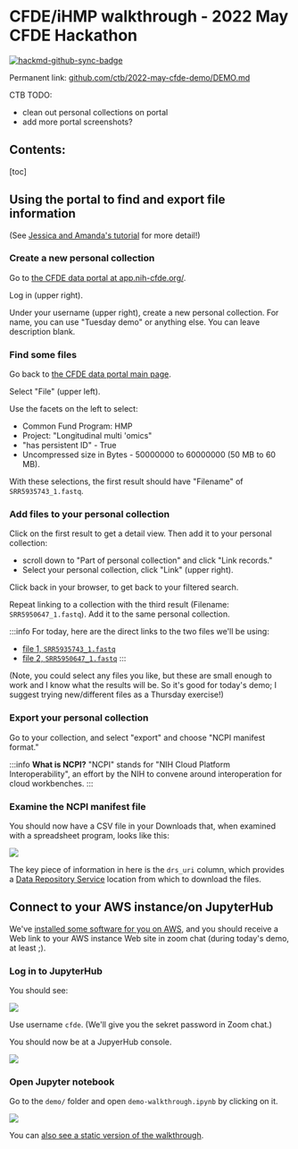 # CFDE/iHMP walkthrough - 2022 May CFDE Hackathon 

[![hackmd-github-sync-badge](https://hackmd.io/dW9EoOh3T42eed9q21NLJQ/badge)](https://hackmd.io/dW9EoOh3T42eed9q21NLJQ)

Permanent link: [github.com/ctb/2022-may-cfde-demo/DEMO.md](https://github.com/ctb/2022-may-cfde-demo/blob/main/DEMO.md)

CTB TODO:
- clean out personal collections on portal
- add more portal screenshots?

## Contents:

[toc]

## Using the portal to find and export file information

(See [Jessica and Amanda's tutorial](https://hackmd.io/9EWhx5vYR3SDmd1Nl9rpyQ) for more detail!)

### Create a new personal collection

Go to [the CFDE data portal at app.nih-cfde.org/](https://app.nih-cfde.org/). 

Log in (upper right).

Under your username (upper right), create a new personal collection. For name, you can use "Tuesday demo" or anything else. You can leave description blank.

### Find some files

Go back to [the CFDE data portal main page](https://app.nih-cfde.org/). 

Select "File" (upper left).

Use the facets on the left to select:
* Common Fund Program: HMP
* Project: "Longitudinal multi 'omics"
* "has persistent ID" - True
* Uncompressed size in Bytes - 50000000 to 60000000 (50 MB to 60 MB).

With these selections, the first result should have "Filename" of `SRR5935743_1.fastq`.

### Add files to your personal collection

Click on the first result to get a detail view. Then add it to your personal collection:
* scroll down to "Part of personal collection" and click "Link records."
* Select your personal collection, click "Link" (upper right).

Click back in your browser, to get back to your filtered search.

Repeat linking to a collection with the third result (Filename: `SRR5950647_1.fastq`). Add it to the same personal collection.

:::info
For today, here are the direct links to the two files we'll be using:
* [file 1, `SRR5935743_1.fastq`](https://app.nih-cfde.org/chaise/record/#1/CFDE:file/nid=528892)
* [file 2, `SRR5950647_1.fastq`](https://app.nih-cfde.org/chaise/record/#1/CFDE:file/nid=531342)
:::

(Note, you could select any files you like, but these are small enough to work and I know what the results will be. So it's good for today's demo; I suggest trying new/different files as a Thursday exercise!)

### Export your personal collection

Go to your collection, and select "export" and choose "NCPI manifest format."

:::info
**What is NCPI?**
"NCPI" stands for "NIH Cloud Platform Interoperability", an effort by the NIH to convene around interoperation for cloud workbenches.
:::

### Examine the NCPI manifest file

You should now have a CSV file in your Downloads that, when examined with a spreadsheet program, looks like this:

![](https://hackmd.io/_uploads/HkshxgdLq.png)

The key piece of information in here is the `drs_uri` column, which provides a [Data Repository Service](https://ga4gh.github.io/data-repository-service-schemas/preview/release/drs-1.0.0/docs/) location from which to download the files.

## Connect to your AWS instance/on JupyterHub

We've [installed some software for you on AWS](https://hackmd.io/rrjnYcZ3QemfuDpt82oomw?view), and you should receive a Web link to your AWS instance Web site in zoom chat (during today's demo, at least ;).

### Log in to JupyterHub

You should see:

![](https://i.imgur.com/h0mXlZy.png)

Use username `cfde`. (We'll give you the sekret password in Zoom chat.)

You should now be at a JupyerHub console.

![](https://i.imgur.com/W3o8BlN.png)

### Open Jupyter notebook

Go to the `demo/` folder and open `demo-walkthrough.ipynb` by clicking on it.

![](https://i.imgur.com/mWTz7DF.png)

You can [also see a static version of the walkthrough](https://github.com/ctb/2022-may-cfde-demo/blob/main/demo-walkthrough.ipynb).

